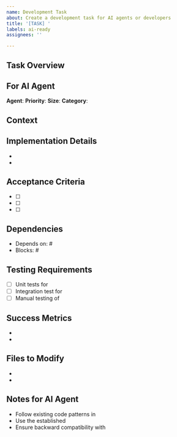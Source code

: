 ```yaml
---
name: Development Task
about: Create a development task for AI agents or developers
title: '[TASK] '
labels: ai-ready
assignees: ''

---
```


## Task Overview
<!-- Brief description of what needs to be done -->

## For AI Agent
**Agent**: <!-- mvp-project-manager / senior-feature-developer / quality-assurance-engineer -->
**Priority**: <!-- P0/P1/P2/P3 -->
**Size**: <!-- S/M/L/XL -->
**Category**: <!-- Core Features / Data Processing / UI/UX / Testing / Documentation -->

## Context
<!-- Why is this task needed? What problem does it solve? -->

## Implementation Details
<!-- Specific technical requirements -->
- 
- 

## Acceptance Criteria
<!-- Specific conditions that must be met -->
- [ ] 
- [ ] 
- [ ] 

## Dependencies
<!-- What this task depends on or blocks -->
- Depends on: #
- Blocks: #

## Testing Requirements
<!-- How should this be tested? -->
- [ ] Unit tests for 
- [ ] Integration test for 
- [ ] Manual testing of 

## Success Metrics
<!-- How do we measure success? -->
- 
- 

## Files to Modify
<!-- List key files that will likely need changes -->
- 
- 

## Notes for AI Agent
<!-- Special instructions for the AI agent working on this -->
- Follow existing code patterns in 
- Use the established 
- Ensure backward compatibility with 